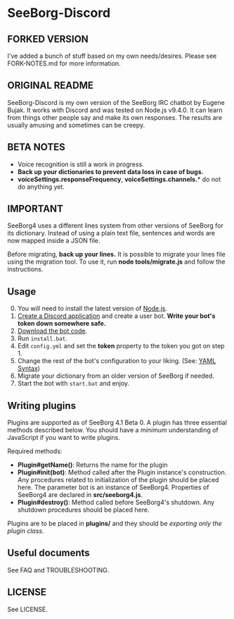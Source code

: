 # SeeBorg-Discord

## FORKED VERSION

I've added a bunch of stuff based on my own needs/desires. Please see FORK-NOTES.md for more information.

## ORIGINAL README

SeeBorg-Discord is my own version of the SeeBorg IRC chatbot by Eugene Bujak.
It works with Discord and was tested on Node.js v9.4.0.
It can learn from things other people say and make its own responses.
The results are usually amusing and sometimes can be creepy.

## BETA NOTES

* Voice recognition is still a work in progress.
* **Back up your dictionaries to prevent data loss in case of bugs.**
* **voiceSettings.responseFrequency**, **voiceSettings.channels.*** do not do anything yet.

## IMPORTANT

SeeBorg4 uses a different lines system from other versions of SeeBorg for its dictionary.
Instead of using a plain text file, sentences and words are now mapped inside a JSON file.

Before migrating, **back up your lines.**
It is possible to migrate your lines file using the migration tool. To use it, run **node tools/migrate.js** and follow the instructions. 

## Usage

0. You will need to install the latest version of [Node.js](https://nodejs.org/en/).
1. [Create a Discord application](https://discordapp.com/developers/applications/me) and create a user bot.  **Write your bot's token down somewhere safe.**
2. [Download the bot code](https://github.com/michelfaria/seeborg-discord/archive/master.zip).
3. Run `install.bat`.
4. Edit `config.yml` and set the **token** property to the token you got on step 1.
5. Change the rest of the bot's configuration to your liking. (See: [YAML Syntax](https://learn.getgrav.org/advanced/yaml))
6. Migrate your dictionary from an older version of SeeBorg if needed.
7. Start the bot with `start.bat` and enjoy.

## Writing plugins

Plugins are supported as of SeeBorg 4.1 Beta 0. A plugin has three essential methods described below.
You should have a *minimum* understanding of JavaScript if you want to write plugins.

Required methods:
  - **Plugin#getName()**: Returns the name for the plugin
  - **Plugin#init(bot)**: Method called after the Plugin instance's construction. Any procedures related to initialization of the plugin should be placed here. The parameter bot is an instance of SeeBorg4. Properties of SeeBorg4 are declared in **src/seeborg4.js**.
  - **Plugin#destroy()**: Method called before SeeBorg4's shutdown. Any shutdown procedures should be placed here.

Plugins are to be placed in **plugins/** and they should be *exporting only the plugin class.*

## Useful documents

See FAQ and TROUBLESHOOTING.

## LICENSE

See LICENSE.
